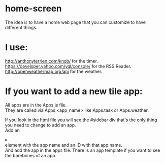 home-screen
===========

The idea is to have a home web page that you can customize to have different things.

I use:
======

http://anthonyterrien.com/knob/ for the timer.  
https://developer.yahoo.com/yql/console/ for the RSS Reader.  
http://openweathermap.org/api for the weather.  

If you want to add a new tile app:
==================================

All apps are in the Apps.js file.  
They are called via Apps.\<app_name\> like Apps.task or Apps.weather.  

If you look in the html file you will see the #sidebar div that's the only thing you need to change to add an app.  
Add an <li></li> element with the app name and an ID with that app name.  
And add the app in the apps file. There is an app template if you want to see the barebones of an app.  
